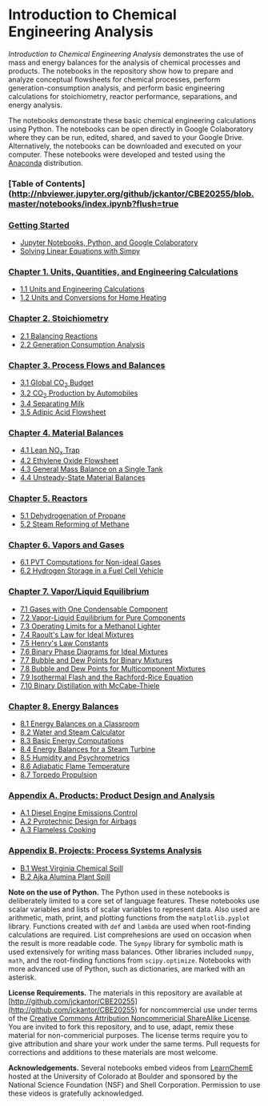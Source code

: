 
# Introduction to Chemical Engineering Analysis

*Introduction to Chemical Engineering Analysis* demonstrates the use of mass and energy balances for the analysis of 
chemical processes and products. The notebooks in the repository show how to prepare and analyze conceptual flowsheets 
for chemical processes, perform generation-consumption analysis, and perform basic engineering calculations for 
stoichiometry, reactor performance, separations, and energy analysis.

The notebooks demonstrate these basic chemical engineering calculations using Python. The notebooks can be open
directly in Google Colaboratory where they can be run, edited, shared, and saved to your Google Drive. Alternatively,
the notebooks can be downloaded and executed on your computer. These notebooks
were developed and tested using the [Anaconda](https://www.anaconda.com/download/) distribution.
### [Table of Contents](http://nbviewer.jupyter.org/github/jckantor/CBE20255/blob.master/notebooks/index.ipynb?flush=true
### [Getting Started](http://nbviewer.jupyter.org/github/jckantor/CBE20255/blob.master/notebooks/00.00-Getting-Started.ipynb)
- [Jupyter Notebooks, Python, and Google Colaboratory](http://nbviewer.jupyter.org/github/jckantor/CBE20255/blob.master/notebooks/00.01-Getting-Started-with-Jupyter-Notebooks-and-Python.ipynb)
- [Solving Linear Equations with Simpy](http://nbviewer.jupyter.org/github/jckantor/CBE20255/blob.master/notebooks/00.02-Solving-Linear-Equations-with-Sympy.ipynb)

### [Chapter 1. Units, Quantities, and Engineering Calculations](http://nbviewer.jupyter.org/github/jckantor/CBE20255/blob.master/notebooks/01.00-Units-Quantities-and-Engineering-Calculations.ipynb)
- [1.1 Units and Engineering Calculations](http://nbviewer.jupyter.org/github/jckantor/CBE20255/blob.master/notebooks/01.01-Units-and-Engineering-Calculations.ipynb)
- [1.2 Units and Conversions for Home Heating](http://nbviewer.jupyter.org/github/jckantor/CBE20255/blob.master/notebooks/01.02-Units-and-Conversions-for-Home-Heating.ipynb)

### [Chapter 2. Stoichiometry](http://nbviewer.jupyter.org/github/jckantor/CBE20255/blob.master/notebooks/02.00-Stoichiometry.ipynb)
- [2.1 Balancing Reactions](http://nbviewer.jupyter.org/github/jckantor/CBE20255/blob.master/notebooks/02.01-Balancing-Reactions.ipynb)
- [2.2 Generation Consumption Analysis](http://nbviewer.jupyter.org/github/jckantor/CBE20255/blob.master/notebooks/02.02-Generation-Consumption-Analysis-for-Ammonia-Production.ipynb)

### [Chapter 3. Process Flows and Balances](http://nbviewer.jupyter.org/github/jckantor/CBE20255/blob.master/notebooks/03.00-Process-Flows-and-Balances.ipynb)
- [3.1 Global CO<sub>2</sub> Budget](http://nbviewer.jupyter.org/github/jckantor/CBE20255/blob.master/notebooks/03.01-Global-CO2-Budget.ipynb)
- [3.2 CO<sub>2</sub> Production by Automobiles](http://nbviewer.jupyter.org/github/jckantor/CBE20255/blob.master/notebooks/03.02-CO2-Production-by-Automobiles.ipynb)
- [3.4 Separating Milk](http://nbviewer.jupyter.org/github/jckantor/CBE20255/blob.master/notebooks/03.04-Separating-Milk.ipynb)
- [3.5 Adipic Acid Flowsheet](http://nbviewer.jupyter.org/github/jckantor/CBE20255/blob.master/notebooks/03.05-Adipic-Acid-Flowsheet.ipynb)

### [Chapter 4. Material Balances](http://nbviewer.jupyter.org/github/jckantor/CBE20255/blob.master/notebooks/04.00-Material-Balances.ipynb)
- [4.1 Lean NO<sub>x</sub> Trap](http://nbviewer.jupyter.org/github/jckantor/CBE20255/blob.master/notebooks/04.01-Lean-NOx-Trap.ipynb)
- [4.2 Ethylene Oxide Flowsheet](http://nbviewer.jupyter.org/github/jckantor/CBE20255/blob.master/notebooks/04.02-Ethylene-Oxide-Flowsheet.ipynb)
- [4.3 General Mass Balance on a Single Tank](http://nbviewer.jupyter.org/github/jckantor/CBE20255/blob.master/notebooks/04.03-General-Mass-Balance-on-a-Single-Tank.ipynb)
- [4.4 Unsteady-State Material Balances](http://nbviewer.jupyter.org/github/jckantor/CBE20255/blob.master/notebooks/04.04-Unsteady-State-Material-Balances.ipynb)

### [Chapter 5. Reactors](http://nbviewer.jupyter.org/github/jckantor/CBE20255/blob.master/notebooks/05.00-Reactors.ipynb)
- [5.1 Dehydrogenation of Propane](http://nbviewer.jupyter.org/github/jckantor/CBE20255/blob.master/notebooks/05.01-Dehydrogenation-of-Propane.ipynb)
- [5.2 Steam Reforming of Methane](http://nbviewer.jupyter.org/github/jckantor/CBE20255/blob.master/notebooks/05.02-Steam-Reforming-of-Methane.ipynb)

### [Chapter 6. Vapors and Gases](http://nbviewer.jupyter.org/github/jckantor/CBE20255/blob.master/notebooks/06.00-Vapors-and-Gases.ipynb)
- [6.1 PVT Computations for Non-ideal Gases](http://nbviewer.jupyter.org/github/jckantor/CBE20255/blob.master/notebooks/06.01-PVT-Calculations-for-Non-Ideal-Gases.ipynb)
- [6.2 Hydrogen Storage in a Fuel Cell Vehicle](http://nbviewer.jupyter.org/github/jckantor/CBE20255/blob.master/notebooks/06.02-Hydrogen-Storage-for-a-Fuel-Cell-Vehicle.ipynb)

### [Chapter 7. Vapor/Liquid Equilibrium](http://nbviewer.jupyter.org/github/jckantor/CBE20255/blob.master/notebooks/07.00-Vapor-Liquid-Equilibrium.ipynb)
- [7.1 Gases with One Condensable Component](http://nbviewer.jupyter.org/github/jckantor/CBE20255/blob.master/notebooks/07.01-Gases-with-One-Condensable-Component.ipynb)
- [7.2 Vapor-Liquid Equilibrium for Pure Components](http://nbviewer.jupyter.org/github/jckantor/CBE20255/blob.master/notebooks/07.02-Vapor-Liquid-Equilibrium-for-Pure-Components.ipynb)
- [7.3 Operating Limits for a Methanol Lighter](http://nbviewer.jupyter.org/github/jckantor/CBE20255/blob.master/notebooks/07.03-Operating-Limits-for-a_\-Methanol-Lighter.ipynb)
- [7.4 Raoult's Law for Ideal Mixtures](http://nbviewer.jupyter.org/github/jckantor/CBE20255/blob.master/notebooks/07.04-Raoult's-Law-for-Ideal-Mixtures.ipynb)
- [7.5 Henry's Law Constants](http://nbviewer.jupyter.org/github/jckantor/CBE20255/blob.master/notebooks/07.05-Henry's-Law-Constants.ipynb)
- [7.6 Binary Phase Diagrams for Ideal Mixtures](http://nbviewer.jupyter.org/github/jckantor/CBE20255/blob.master/notebooks/07.06-Binary-Phase-Diagrams-for-Ideal-Mixtures.ipynb)
- [7.7 Bubble and Dew Points for Binary Mixtures](http://nbviewer.jupyter.org/github/jckantor/CBE20255/blob.master/notebooks/07.07-Bubble-and-Dew-Points-for-Binary-Mixtures.ipynb)
- [7.8 Bubble and Dew Points for Multicomponent Mixtures](http://nbviewer.jupyter.org/github/jckantor/CBE20255/blob.master/notebooks/07.08-Bubble-and-Dew-Points-for-Multicomponent-Mixtures.ipynb)
- [7.9 Isothermal Flash and the Rachford-Rice Equation](http://nbviewer.jupyter.org/github/jckantor/CBE20255/blob.master/notebooks/07.09-Isothermal-Flash-and-the-Rachford-Rice-Equation.ipynb)
- [7.10 Binary Distillation with McCabe-Thiele](http://nbviewer.jupyter.org/github/jckantor/CBE20255/blob.master/notebooks/07.10-Binary-Distillation-with-McCabe-Thiele.ipynb)

### [Chapter 8. Energy Balances](http://nbviewer.jupyter.org/github/jckantor/CBE20255/blob.master/notebooks/08.00-Energy-Balances.ipynb)
- [8.1 Energy Balances on a Classroom](http://nbviewer.jupyter.org/github/jckantor/CBE20255/blob.master/notebooks/08.01-Energy-Balances-on-a-Classroom.ipynb)
- [8.2 Water and Steam Calculator](http://nbviewer.jupyter.org/github/jckantor/CBE20255/blob.master/notebooks/08.02-Water-and-Steam-Calculator.ipynb)
- [8.3 Basic Energy Computations](http://nbviewer.jupyter.org/github/jckantor/CBE20255/blob.master/notebooks/08.03-Basic-Energy-Calculations.ipynb)
- [8.4 Energy Balances for a Steam Turbine](http://nbviewer.jupyter.org/github/jckantor/CBE20255/blob.master/notebooks/08.04-Energy-Balances-for-a-Steam-Turbine.ipynb)
- [8.5 Humidity and Psychrometrics](http://nbviewer.jupyter.org/github/jckantor/CBE20255/blob.master/notebooks/08.05-Humidity-and-Psychrometrics.ipynb)
- [8.6 Adiabatic Flame Temperature](http://nbviewer.jupyter.org/github/jckantor/CBE20255/blob.master/notebooks/08.06-Adiabatic-Flame-Temperature.ipynb)
- [8.7 Torpedo Propulsion](http://nbviewer.jupyter.org/github/jckantor/CBE20255/blob.master/notebooks/08.07-Torpedo-Propulsion.ipynb)

### [Appendix A. Products: Product Design and Analysis](http://nbviewer.jupyter.org/github/jckantor/CBE20255/blob.master/notebooks/A.00-Projects-Product-Design-and-Analysis.ipynb)
- [A.1 Diesel Engine Emissions Control](http://nbviewer.jupyter.org/github/jckantor/CBE20255/blob.master/notebooks/A.01-Diesel-Engine-Emissions-Control.ipynb)
- [A.2 Pyrotechnic Design for Airbags](http://nbviewer.jupyter.org/github/jckantor/CBE20255/blob.master/notebooks/A.02-Pyrotechnic-Design-for-Airbags.ipynb)
- [A.3 Flameless Cooking](http://nbviewer.jupyter.org/github/jckantor/CBE20255/blob.master/notebooks/A.03-Flameless-Cooking.ipynb)

### [Appendix B. Projects: Process Systems Analysis](http://nbviewer.jupyter.org/github/jckantor/CBE20255/blob.master/notebooks/B.00-Projects-Process-Systems-Analysis.ipynb)
- [B.1 West Virginia Chemical Spill](http://nbviewer.jupyter.org/github/jckantor/CBE20255/blob.master/notebooks/B.01-West-Virginia-Chemical-Spill.ipynb)
- [B.2 Ajka Alumina Plant Spill](http://nbviewer.jupyter.org/github/jckantor/CBE20255/blob.master/notebooks/B.02-Ajka-Alumina-Plant-Spill.ipynb)

**Note on the use of Python.** The Python used in these notebooks is deliberately limited to a core set of language 
features.  These notebooks use scalar variables and lists of scalar variables to represent data. Also used are 
arithmetic, math, print, and plotting functions from the `matplotlib.pyplot` library. Functions created with `def` 
and `lambda` are used when root-finding calculations are required. List comprehesions are used on occasion when the 
result is more readable code. The `Sympy` library for symbolic math is used extensively for writing mass balances. Other
 libraries included `numpy`, `math`, and the root-finding functions from `scipy.optimize`. Notebooks with more advanced 
 use of Python, such as dictionaries, are marked with an asterisk.

**License Requirements.** The materials in this repository are available at 
[http://github.com/jckantor/CBE20255](http://github.com/jckantor/CBE20255) for noncommercial use under terms of the 
[Creative Commons Attribution Noncommericial ShareAlike License](http://creativecommons.org/licenses/by-nc-sa/4.0/). 
You are invited to fork this repository, and to use, adapt, remix these material for non-commericial purposes. The 
license terms require you to give attribution and share your work under the same terms. Pull requests for corrections 
and additions to these materials are most welcome.

**Acknowledgements.** Several notebooks embed videos from [LearnChemE](http://www.learncheme.com/) hosted at the 
University of Colorado at Boulder and sponsored by the National Science Foundation (NSF) and Shell Corporation. 
Permission to use these videos is gratefully acknowledged.</p>
